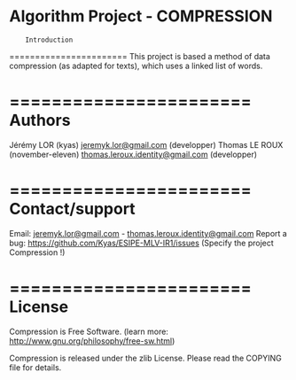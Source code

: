 Algorithm Project - COMPRESSION
=======================
        Introduction
=======================
This project is based a method of data compression (as adapted for texts), which uses a linked list of words.

=======================
        Authors
=======================
Jérémy LOR (kyas) <jeremyk.lor@gmail.com> (developper)
Thomas LE ROUX (november-eleven) <thomas.leroux.identity@gmail.com> (developper)
 
=======================
    Contact/support
=======================
Email:             jeremyk.lor@gmail.com - thomas.leroux.identity@gmail.com
Report a bug:      https://github.com/Kyas/ESIPE-MLV-IR1/issues (Specify the project Compression !)
 
=======================
        License
=======================
Compression is Free Software.
(learn more: http://www.gnu.org/philosophy/free-sw.html)
 
Compression is released under the zlib License.
Please read the COPYING file for details.